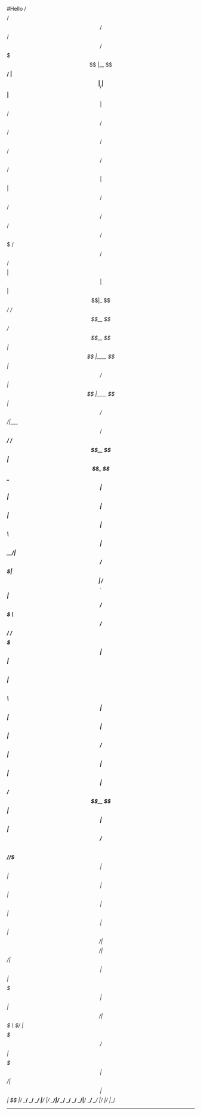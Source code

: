#Hello
 /$$$$$$$$          /$$                         /$$           /$$           /$$$$$                                                                    
|__  $$__/         | $$                        |__/          | $$          |__  $$                                                                    
   | $$ /$$   /$$ /$$$$$$    /$$$$$$   /$$$$$$  /$$  /$$$$$$ | $$             | $$  /$$$$$$  /$$    /$$ /$$$$$$       /$$$$$$$  /$$$$$$  /$$$$$$/$$$$ 
   | $$| $$  | $$|_  $$_/   /$$__  $$ /$$__  $$| $$ |____  $$| $$ /$$$$$$     | $$ |____  $$|  $$  /$$/|____  $$     /$$_____/ /$$__  $$| $$_  $$_  $$
   | $$| $$  | $$  | $$    | $$  \ $$| $$  \__/| $$  /$$$$$$$| $$|______//$$  | $$  /$$$$$$$ \  $$/$$/  /$$$$$$$    | $$      | $$  \ $$| $$ \ $$ \ $$
   | $$| $$  | $$  | $$ /$$| $$  | $$| $$      | $$ /$$__  $$| $$       | $$  | $$ /$$__  $$  \  $$$/  /$$__  $$    | $$      | $$  | $$| $$ | $$ | $$
   | $$|  $$$$$$/  |  $$$$/|  $$$$$$/| $$      | $$|  $$$$$$$| $$       |  $$$$$$/|  $$$$$$$   \  $/  |  $$$$$$$ /$$|  $$$$$$$|  $$$$$$/| $$ | $$ | $$
   |__/ \______/    \___/   \______/ |__/      |__/ \_______/|__/        \______/  \_______/    \_/    \_______/|__/ \_______/ \______/ |__/ |__/ |__/
________________________________________________________________________________________________________________________________________________________
<!--

**Here are some ideas to get you started:**

🙋‍♀️ A short introduction - what is your organization all about?
🌈 Contribution guidelines - how can the community get involved?
👩‍💻 Useful resources - where can the community find your docs? Is there anything else the community should know?
🍿 Fun facts - what does your team eat for breakfast?
🧙 Remember, you can do mighty things with the power of [Markdown](https://docs.github.com/github/writing-on-github/getting-started-with-writing-and-formatting-on-github/basic-writing-and-formatting-syntax)
-->
